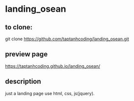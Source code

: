 # landing_osean

## to clone:
git clone https://github.com/taptanhcoding/landing_osean.git

## preview page
https://taptanhcoding.github.io/landing_osean/

## description
just a landing page use html, css, js(jquery).
